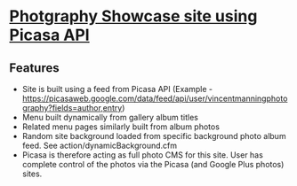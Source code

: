 # [Photgraphy Showcase site using Picasa API](http://vincentmanning.net)


## Features

* Site is built using a feed from Picasa API (Example - https://picasaweb.google.com/data/feed/api/user/vincentmanningphotography?fields=author,entry)
* Menu built dynamically from gallery album titles
* Related menu pages similarly built from album photos
* Random site background loaded from specific background photo album feed. See action/dynamicBackground.cfm
* Picasa is therefore acting as full photo CMS for this site. User has complete control of the photos via the Picasa (and Google Plus photos) sites.
